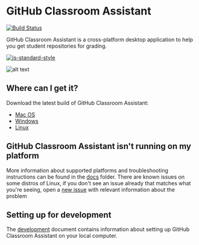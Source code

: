 # GitHub Classroom Assistant

[![Build Status](https://travis-ci.org/education/classroom-assistant.svg?branch=master)](https://travis-ci.org/education/classroom-assistant)

GitHub Classroom Assistant is a cross-platform desktop application to help you get student repositories for grading.

[![js-standard-style](https://cdn.rawgit.com/feross/standard/master/badge.svg)](https://standardjs.com)

![alt text](./app/resources/images/github-classroom-assistant-downloading.png "Logo Title Text 1")

## Where can I get it?

Download the latest build of GitHub Classroom Assistant:

- [Mac OS](https://classroom.github.com/assistant/download/osx)
- [Windows](https://classroom.github.com/assistant/download/win)
- [Linux](https://classroom.github.com/assistant/download/linux_deb_64)

## GitHub Classroom Assistant isn't running on my platform

More information about supported platforms and troubleshooting instructions can be found in the [docs](docs/) folder. There are known issues on some distros of Linux, if you don't see an issue already that matches what you're seeing, open a [new issue](https://github.com/education/classroom-assistant/issues/new) with relevant information about the problem

## Setting up for development

The [development](docs/development.md) document contains information about setting up GitHub Classroom Assistant on your local computer.
